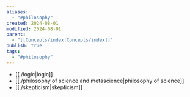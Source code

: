 ```yaml
---
aliases:
  - "#philosophy"
created: 2024-08-01
modified: 2024-08-01
parent:
  - "[[Concepts/index|Concepts/index]]"
publish: true
tags:
  - "#philosophy"
---
```

- [[./logic|logic]]
- [[./philosophy of science and metascience|philosophy of science]]
- [[./skepticism|skepticism]]